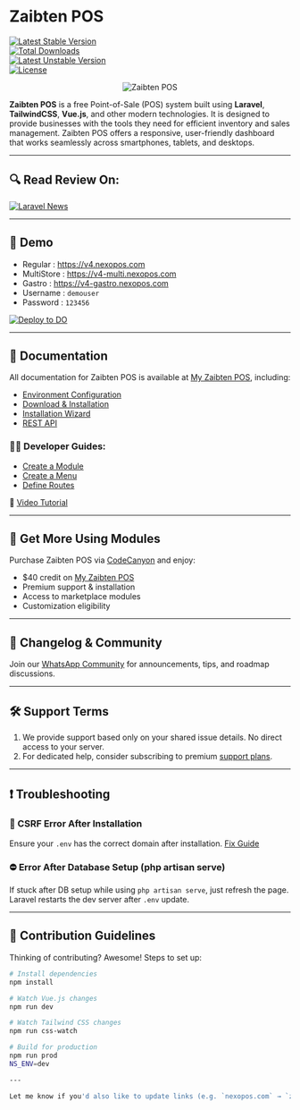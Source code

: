 # Zaibten POS

[![Latest Stable Version](https://poser.pugx.org/blair2004/nexopos/v)](//packagist.org/packages/blair2004/nexopos)  
[![Total Downloads](https://poser.pugx.org/blair2004/nexopos/downloads)](//packagist.org/packages/blair2004/nexopos)  
[![Latest Unstable Version](https://poser.pugx.org/blair2004/nexopos/v/unstable)](//packagist.org/packages/blair2004/nexopos)  
[![License](https://poser.pugx.org/blair2004/nexopos/license)](//packagist.org/packages/blair2004/nexopos)

<p align="center">
  <img src="https://user-images.githubusercontent.com/5265663/162700085-40ed00ca-9154-42cb-850a-ccf1c2db2d5d.png" alt="Zaibten POS"/>
</p>

**Zaibten POS** is a free Point-of-Sale (POS) system built using **Laravel**, **TailwindCSS**, **Vue.js**, and other modern technologies. It is designed to provide businesses with the tools they need for efficient inventory and sales management. Zaibten POS offers a responsive, user-friendly dashboard that works seamlessly across smartphones, tablets, and desktops.

---

## 🔍 Read Review On:
[![Laravel News](https://user-images.githubusercontent.com/5265663/186377311-c42ddd2c-bc84-465c-a3b6-94e6df8d68bc.jpg)](https://laravel-news.com/nexopos-point-of-sale-for-laravel?utm_source=github.com&utm_medium=readme&utm_campagin=nexopos)

---

## 🚀 Demo

- Regular : https://v4.nexopos.com  
- MultiStore : https://v4-multi.nexopos.com  
- Gastro : https://v4-gastro.nexopos.com  
- Username : `demouser`  
- Password : `123456`

[![Deploy to DO](https://www.deploytodo.com/do-btn-blue.svg)](https://cloud.digitalocean.com/apps/new?repo=https://github.com/blair2004/NexoPOS/tree/v5.0.x&refcode=ebdb80cb0ec7)

---

## 📘 Documentation

All documentation for Zaibten POS is available at [My Zaibten POS](https://my.nexopos.com/en/documentation), including:

- [Environment Configuration](https://my.nexopos.com/en/documentation/getting-started/configuring-the-environment)
- [Download & Installation](https://my.nexopos.com/en/documentation/getting-started/download-and-install)
- [Installation Wizard](https://my.nexopos.com/en/documentation/getting-started/installation-wizard)
- [REST API](https://docs.api.nexopos.com)

### 👨‍💻 Developer Guides:

- [Create a Module](https://my.nexopos.com/en/documentation/developpers-guides/how-to-create-a-module-for-nexopos-4-x)
- [Create a Menu](https://my.nexopos.com/en/documentation/developpers-guides/how-to-create-a-menu-on-nexopos-4-x)
- [Define Routes](https://my.nexopos.com/en/documentation/developpers-guides/how-to-register-routes-for-modules)

🎥 [Video Tutorial](https://www.youtube.com/watch?v=V80-hOJCywY)

---

## 🧩 Get More Using Modules

Purchase Zaibten POS via [CodeCanyon](https://codecanyon.net/item/nexopos-4x-pos-crm-inventory-manager/31188619) and enjoy:

- $40 credit on [My Zaibten POS](https://my.nexopos.com/en/marketplace)
- Premium support & installation
- Access to marketplace modules
- Customization eligibility

---

## 📢 Changelog & Community

Join our [WhatsApp Community](https://chat.whatsapp.com/KHWgNmfcfJy7SwJiRQTmG8) for announcements, tips, and roadmap discussions.

---

## 🛠 Support Terms

1. We provide support based only on your shared issue details. No direct access to your server.
2. For dedicated help, consider subscribing to premium [support plans](https://my.nexopos.com/en/account/checkout/premium).

---

## ❗ Troubleshooting

### 🔁 CSRF Error After Installation

Ensure your `.env` has the correct domain after installation. [Fix Guide](https://my.nexopos.com/en/documentation/troubleshooting/how-to-fix-csrf-token-mismatch-on-nexopos-4-x)

### ⛔ Error After Database Setup (php artisan serve)

If stuck after DB setup while using `php artisan serve`, just refresh the page. Laravel restarts the dev server after `.env` update.

---

## 🤝 Contribution Guidelines

Thinking of contributing? Awesome! Steps to set up:

```bash
# Install dependencies
npm install

# Watch Vue.js changes
npm run dev

# Watch Tailwind CSS changes
npm run css-watch

# Build for production
npm run prod
NS_ENV=dev

---

Let me know if you'd also like to update links (e.g. `nexopos.com` → `zaibten.com`) or if you'd like the logo/image replaced as well.
